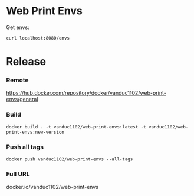# Web Print Envs

Get envs:

```
curl localhost:8080/envs
```


# Release


### Remote

https://hub.docker.com/repository/docker/vanduc1102/web-print-envs/general

### Build

```
docker build . -t vanduc1102/web-print-envs:latest -t vanduc1102/web-print-envs:new-version
```


### Push all tags

```
docker push vanduc1102/web-print-envs --all-tags
```

### Full URL

docker.io/vanduc1102/web-print-envs
